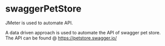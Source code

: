 # swaggerPetStore
JMeter is used to automate API.

A data driven approach is used to automate the API of swagger pet store.
The API can be found @ https://petstore.swagger.io/
